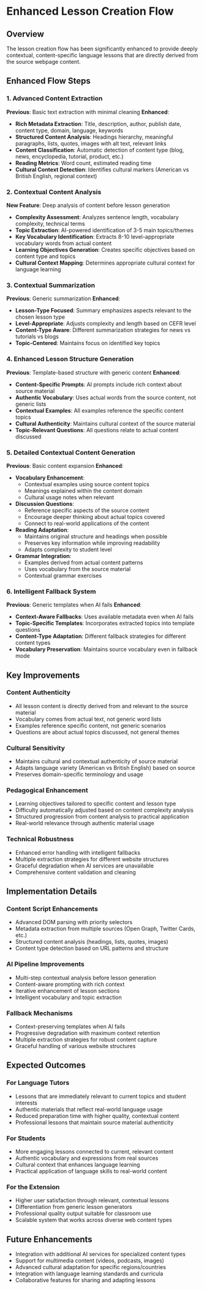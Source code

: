 # Enhanced Lesson Creation Flow

## Overview
The lesson creation flow has been significantly enhanced to provide deeply contextual, content-specific language lessons that are directly derived from the source webpage content.

## Enhanced Flow Steps

### 1. Advanced Content Extraction
**Previous**: Basic text extraction with minimal cleaning
**Enhanced**: 
- **Rich Metadata Extraction**: Title, description, author, publish date, content type, domain, language, keywords
- **Structured Content Analysis**: Headings hierarchy, meaningful paragraphs, lists, quotes, images with alt text, relevant links
- **Content Classification**: Automatic detection of content type (blog, news, encyclopedia, tutorial, product, etc.)
- **Reading Metrics**: Word count, estimated reading time
- **Cultural Context Detection**: Identifies cultural markers (American vs British English, regional context)

### 2. Contextual Content Analysis
**New Feature**: Deep analysis of content before lesson generation
- **Complexity Assessment**: Analyzes sentence length, vocabulary complexity, technical terms
- **Topic Extraction**: AI-powered identification of 3-5 main topics/themes
- **Key Vocabulary Identification**: Extracts 8-10 level-appropriate vocabulary words from actual content
- **Learning Objectives Generation**: Creates specific objectives based on content type and topics
- **Cultural Context Mapping**: Determines appropriate cultural context for language learning

### 3. Contextual Summarization
**Previous**: Generic summarization
**Enhanced**: 
- **Lesson-Type Focused**: Summary emphasizes aspects relevant to the chosen lesson type
- **Level-Appropriate**: Adjusts complexity and length based on CEFR level
- **Content-Type Aware**: Different summarization strategies for news vs tutorials vs blogs
- **Topic-Centered**: Maintains focus on identified key topics

### 4. Enhanced Lesson Structure Generation
**Previous**: Template-based structure with generic content
**Enhanced**:
- **Content-Specific Prompts**: AI prompts include rich context about source material
- **Authentic Vocabulary**: Uses actual words from the source content, not generic lists
- **Contextual Examples**: All examples reference the specific content topics
- **Cultural Authenticity**: Maintains cultural context of the source material
- **Topic-Relevant Questions**: All questions relate to actual content discussed

### 5. Detailed Contextual Content Generation
**Previous**: Basic content expansion
**Enhanced**:
- **Vocabulary Enhancement**: 
  - Contextual examples using source content topics
  - Meanings explained within the content domain
  - Cultural usage notes when relevant
- **Discussion Questions**: 
  - Reference specific aspects of the source content
  - Encourage deeper thinking about actual topics covered
  - Connect to real-world applications of the content
- **Reading Adaptation**: 
  - Maintains original structure and headings when possible
  - Preserves key information while improving readability
  - Adapts complexity to student level
- **Grammar Integration**: 
  - Examples derived from actual content patterns
  - Uses vocabulary from the source material
  - Contextual grammar exercises

### 6. Intelligent Fallback System
**Previous**: Generic templates when AI fails
**Enhanced**:
- **Context-Aware Fallbacks**: Uses available metadata even when AI fails
- **Topic-Specific Templates**: Incorporates extracted topics into template questions
- **Content-Type Adaptation**: Different fallback strategies for different content types
- **Vocabulary Preservation**: Maintains source vocabulary even in fallback mode

## Key Improvements

### Content Authenticity
- All lesson content is directly derived from and relevant to the source material
- Vocabulary comes from actual text, not generic word lists
- Examples reference specific content, not generic scenarios
- Questions are about actual topics discussed, not general themes

### Cultural Sensitivity
- Maintains cultural and contextual authenticity of source material
- Adapts language variety (American vs British English) based on source
- Preserves domain-specific terminology and usage

### Pedagogical Enhancement
- Learning objectives tailored to specific content and lesson type
- Difficulty automatically adjusted based on content complexity analysis
- Structured progression from content analysis to practical application
- Real-world relevance through authentic material usage

### Technical Robustness
- Enhanced error handling with intelligent fallbacks
- Multiple extraction strategies for different website structures
- Graceful degradation when AI services are unavailable
- Comprehensive content validation and cleaning

## Implementation Details

### Content Script Enhancements
- Advanced DOM parsing with priority selectors
- Metadata extraction from multiple sources (Open Graph, Twitter Cards, etc.)
- Structured content analysis (headings, lists, quotes, images)
- Content type detection based on URL patterns and structure

### AI Pipeline Improvements
- Multi-step contextual analysis before lesson generation
- Content-aware prompting with rich context
- Iterative enhancement of lesson sections
- Intelligent vocabulary and topic extraction

### Fallback Mechanisms
- Context-preserving templates when AI fails
- Progressive degradation with maximum context retention
- Multiple extraction strategies for robust content capture
- Graceful handling of various website structures

## Expected Outcomes

### For Language Tutors
- Lessons that are immediately relevant to current topics and student interests
- Authentic materials that reflect real-world language usage
- Reduced preparation time with higher quality, contextual content
- Professional lessons that maintain source material authenticity

### For Students
- More engaging lessons connected to current, relevant content
- Authentic vocabulary and expressions from real sources
- Cultural context that enhances language learning
- Practical application of language skills to real-world content

### For the Extension
- Higher user satisfaction through relevant, contextual lessons
- Differentiation from generic lesson generators
- Professional quality output suitable for classroom use
- Scalable system that works across diverse web content types

## Future Enhancements
- Integration with additional AI services for specialized content types
- Support for multimedia content (videos, podcasts, images)
- Advanced cultural adaptation for specific regions/countries
- Integration with language learning standards and curricula
- Collaborative features for sharing and adapting lessons